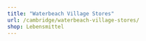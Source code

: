 ```yaml
---
title: "Waterbeach Village Stores"
url: /cambridge/waterbeach-village-stores/
shop: Lebensmittel
---
```

